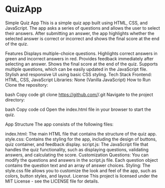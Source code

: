 # QuizApp

Simple Quiz App
This is a simple quiz app built using HTML, CSS, and JavaScript. The app asks a series of questions and allows the user to select their answers. After submitting an answer, the app highlights whether the selected answer is correct or incorrect and shows the final score at the end of the quiz.

Features
Displays multiple-choice questions.
Highlights correct answers in green and incorrect answers in red.
Provides feedback immediately after selecting an answer.
Shows the final score at the end of the quiz.
Supports multiple questions, which can be easily updated in the JavaScript file.
Stylish and responsive UI using basic CSS styling.
Tech Stack
Frontend: HTML, CSS, JavaScript
Libraries: None (Vanilla JavaScript)
How to Run
Clone the repository:

bash
Copy code
git clone https://github.com/<your-username>/<repository-name>.git
Navigate to the project directory:

bash
Copy code
cd <repository-name>
Open the index.html file in your browser to start the quiz.

App Structure
The app consists of the following files:

index.html: The main HTML file that contains the structure of the quiz app.
style.css: Contains the styling for the app, including the design of buttons, quiz container, and feedback display.
script.js: The JavaScript file that handles the quiz functionality, such as displaying questions, validating answers, and calculating the score.
Customization
Questions: You can modify the questions and answers in the script.js file. Each question object contains the question text and an array of answer choices.
Styling: The style.css file allows you to customize the look and feel of the app, such as colors, button styles, and layout.
License
This project is licensed under the MIT License - see the LICENSE file for details.




